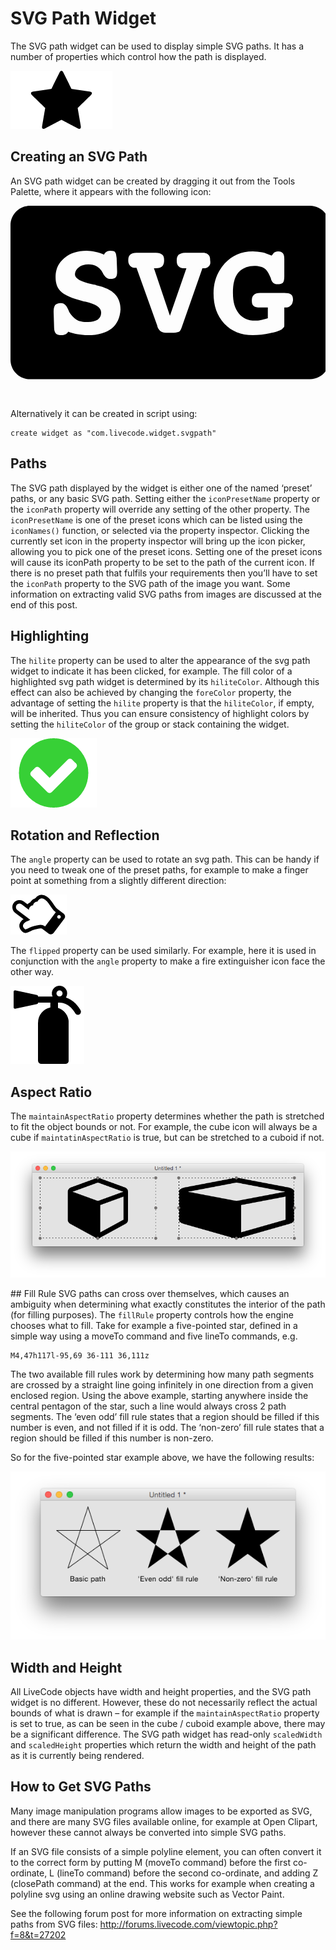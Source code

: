 # SVG Path Widget
The SVG path widget can be used to display simple SVG paths. It has a 
number of properties which control how the path is displayed.

![SVG Path widget](images/svgpath.png)

## Creating an SVG Path
An SVG path widget can be created by dragging it out from the Tools
Palette, where it appears with the following icon:

<svg viewBox="0 0 65 40" style="display:block;margin:auto" width="auto" height="50">
  <path d="M61.8,0H4C1.8,0,0,1.8,0,4v27.8c0,2.2,1.8,4,4,4h57.8c2.2,0,4-1.8,4-4V4C65.8,1.8,64,0,61.8,0z M20.9,25.3c-1.2,0.9-2.8,1.4-4.9,1.4c-0.8,0-1.6-0.1-2.2-0.2c-0.7-0.1-1.3-0.3-1.9-0.5c-0.1,0.2-0.3,0.4-0.5,0.5s-0.5,0.2-0.8,0.2c-0.6,0-1-0.1-1.2-0.3c-0.2-0.2-0.4-0.6-0.4-1.2l-0.1-3.2v-0.2c0-0.6,0.1-1,0.3-1.3c0.2-0.2,0.6-0.4,1.2-0.4c0.6,0,1.1,0.4,1.5,1.3c0.1,0.2,0.2,0.4,0.2,0.5c0.4,0.7,0.9,1.2,1.5,1.6c0.6,0.4,1.4,0.5,2.4,0.5c0.8,0,1.5-0.2,2-0.5c0.5-0.4,0.7-0.8,0.7-1.5c0-1-1.1-1.7-3.2-2.2c-0.6-0.1-1.1-0.3-1.5-0.4c-1.8-0.5-3-1.1-3.7-1.8c-0.7-0.7-1-1.7-1-2.9c0-1.6,0.6-2.9,1.8-3.9c1.2-1,2.7-1.5,4.6-1.5c0.6,0,1.2,0.1,1.8,0.2c0.6,0.1,1.2,0.3,1.8,0.6c0.1-0.3,0.3-0.5,0.5-0.6c0.2-0.1,0.4-0.2,0.8-0.2c0.5,0,0.9,0.1,1,0.3c0.2,0.2,0.2,0.6,0.3,1.2l0.1,2.7v0.2c0,0.5-0.1,0.9-0.3,1.1c-0.2,0.2-0.6,0.3-1.1,0.3c-0.7,0-1.1-0.4-1.5-1.1c0-0.1-0.1-0.2-0.1-0.2c-0.3-0.6-0.7-1-1.2-1.3c-0.5-0.3-1.1-0.4-1.7-0.4c-0.8,0-1.5,0.2-2,0.6s-0.8,0.9-0.8,1.5c0,0.8,1.2,1.5,3.5,2c0.4,0.1,0.7,0.1,0.9,0.2c1.8,0.4,3.1,1,3.8,1.8c0.8,0.8,1.2,1.9,1.2,3.2C22.6,23.1,22,24.4,20.9,25.3zM40.9,12.5c-0.3,0.3-0.6,0.4-1.1,0.4h-0.2l-4.2,12c-0.2,0.6-0.4,1-0.6,1.1s-0.6,0.2-1.1,0.2h-1.7c-0.8,0-1.4-0.4-1.7-1.3l0-0.1l-4.3-12h-0.2c-0.5,0-0.8-0.1-1.1-0.4s-0.4-0.6-0.4-1.1c0-0.6,0.1-0.9,0.4-1.2s0.7-0.4,1.3-0.4H30c0.6,0,1,0.1,1.3,0.4c0.3,0.2,0.4,0.6,0.4,1.2c0,0.5-0.1,0.9-0.4,1.2c-0.3,0.2-0.7,0.4-1.3,0.4h-0.4l3.3,9.8l3.4-9.8H36c-0.6,0-1-0.1-1.3-0.4c-0.3-0.2-0.4-0.6-0.4-1.2c0-0.5,0.1-0.9,0.4-1.2c0.3-0.2,0.7-0.4,1.3-0.4h3.5c0.6,0,1.1,0.1,1.3,0.4c0.3,0.2,0.4,0.6,0.4,1.2C41.3,11.9,41.2,12.2,40.9,12.5z M57.8,20.6c-0.3,0.3-0.6,0.4-1.1,0.4h-0.2v3.3v0.2c0,0.3,0,0.5-0.1,0.6s-0.2,0.2-0.4,0.4c-0.5,0.3-1.4,0.6-2.5,0.8c-1.1,0.2-2.3,0.4-3.5,0.4c-2.4,0-4.4-0.8-5.9-2.4c-1.5-1.6-2.2-3.7-2.2-6.2c0-2.5,0.8-4.5,2.3-6.2c1.5-1.6,3.4-2.5,5.8-2.5c0.6,0,1.3,0.1,1.9,0.2s1.3,0.4,2,0.7c0.2-0.3,0.4-0.6,0.6-0.7c0.2-0.1,0.4-0.2,0.7-0.2c0.5,0,0.8,0.1,1,0.4c0.2,0.2,0.3,0.6,0.3,1.2l0,3.6c0,0.6-0.1,1.1-0.3,1.3c-0.2,0.2-0.6,0.3-1.1,0.3c-0.4,0-0.7-0.1-0.9-0.3c-0.2-0.2-0.4-0.5-0.5-1C53.3,14,53,13.4,52.5,13s-1.2-0.6-2.2-0.6c-1.4,0-2.5,0.5-3.3,1.4c-0.8,1-1.1,2.3-1.1,4.2s0.4,3.2,1.2,4.2c0.8,1,1.9,1.5,3.4,1.5c0.3,0,0.7,0,1.1-0.1c0.4-0.1,0.9-0.2,1.5-0.4V21h-1.6c-0.6,0-1.1-0.1-1.3-0.3c-0.3-0.2-0.4-0.6-0.4-1.1c0-0.6,0.1-0.9,0.4-1.2s0.7-0.4,1.3-0.4h5c0.6,0,1.1,0.1,1.4,0.3s0.4,0.6,0.4,1.2C58.2,20,58.1,20.4,57.8,20.6z" />
</svg>


Alternatively it can be created in script using:

	create widget as "com.livecode.widget.svgpath"

## Paths
The SVG path displayed by the widget is either one of the named ‘preset’ 
paths, or any basic SVG path. Setting either the `iconPresetName` 
property or the `iconPath` property will override any setting of the 
other property. The `iconPresetName` is one of the preset icons which 
can be listed using the `iconNames()` function, or selected via the 
property inspector. Clicking the currently set icon in the property 
inspector will bring up the icon picker, allowing you to pick one of the 
preset icons. Setting one of the preset icons will cause its iconPath 
property to be set to the path of the current icon. If there is no 
preset path that fulfils your requirements then you’ll have to set the 
`iconPath` property to the SVG path of the image you want. Some 
information on extracting valid SVG paths from images are discussed at 
the end of this post.

## Highlighting
The `hilite` property can be used to alter the appearance of the svg 
path widget to indicate it has been clicked, for example. The fill color 
of a highlighted svg path widget is determined by its `hiliteColor`.
Although this effect can also be achieved by changing the `foreColor` 
property, the advantage of setting the `hilite` property is that the 
`hiliteColor`, if empty, will be inherited. Thus you can ensure 
consistency of highlight colors by setting the `hiliteColor` of the 
group or stack containing the widget.

![Hilited SVG Path widget](images/hilite.png)

## Rotation and Reflection
The `angle` property can be used to rotate an svg path. This can be 
handy if you need to tweak one of the preset paths, for example to make 
a finger point at something from a slightly different direction:

![Rotated SVG Path widget](images/rotated.png)

The `flipped` property can be used similarly. For example, here it is 
used in conjunction with the `angle` property to make a fire 
extinguisher icon face the other way.

![Flipped SVG Path widget](images/fireext.png)

## Aspect Ratio
The `maintainAspectRatio` property determines whether the path is 
stretched to fit the object bounds or not. For example, the cube icon 
will always be a cube if `maintatinAspectRatio` is true, but can be 
stretched to a cuboid if not.

![SVG Path widget maintain aspect ratio](images/aspect.png)

## Fill Rule
SVG paths can cross over themselves, which causes an ambiguity when 
determining what exactly constitutes the interior of the path (for 
filling purposes). The `fillRule` property controls how the engine 
chooses what to fill. Take for example a five-pointed star, defined in a 
simple way using a moveTo command and five lineTo commands, e.g.

	M4,47h117l-95,69 36-111 36,111z

The two available fill rules work by determining how many path segments 
are crossed by a straight line going infinitely in one direction from a 
given enclosed region. Using the above example, starting anywhere inside 
the central pentagon of the star, such a line would always cross 2 path 
segments. The ‘even odd’ fill rule states that a region should be filled 
if this number is even, and not filled if it is odd. The ‘non-zero’ fill 
rule states that a region should be filled if this number is non-zero.

So for the five-pointed star example above, we have the following 
results:

![SVG Path widget fill rule](images/fill-rule.png)

## Width and Height
All LiveCode objects have width and height properties, and the SVG path 
widget is no different. However, these do not necessarily reflect the 
actual bounds of what is drawn – for example if the 
`maintainAspectRatio` property is set to true, as can be seen in the 
cube / cuboid example above, there may be a significant difference. 
The SVG path widget has read-only `scaledWidth` and `scaledHeight` 
properties which return the width and height of the path as it is 
currently being rendered.

## How to Get SVG Paths
Many image manipulation programs allow images to be exported as SVG, and 
there are many SVG files available online, for example at Open Clipart, 
however these cannot always be converted into simple SVG paths.

If an SVG file consists of a simple polyline element, you can often 
convert it to the correct form by putting M (moveTo command) before the 
first co-ordinate, L (lineTo command) before the second co-ordinate, and 
adding Z (closePath command) at the end. This works for example when 
creating a polyline svg using an online drawing website such as Vector 
Paint.

See the following forum post for more information on extracting simple 
paths from SVG files: http://forums.livecode.com/viewtopic.php?f=8&t=27202